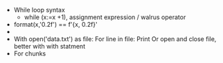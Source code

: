 - While loop syntax
	- while (x:=x +1), assignment expression / walrus operator
- format(x,'0.2f') == f'{x, 0.2f}'
-
- With open('data.txt') as file:
           For line in file:
                 Print
  Or open and close file, better with  with statment
- For chunks